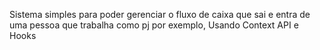 Sistema simples para poder gerenciar o fluxo de caixa que sai e entra de uma pessoa que trabalha como pj por exemplo,
Usando Context API e Hooks

